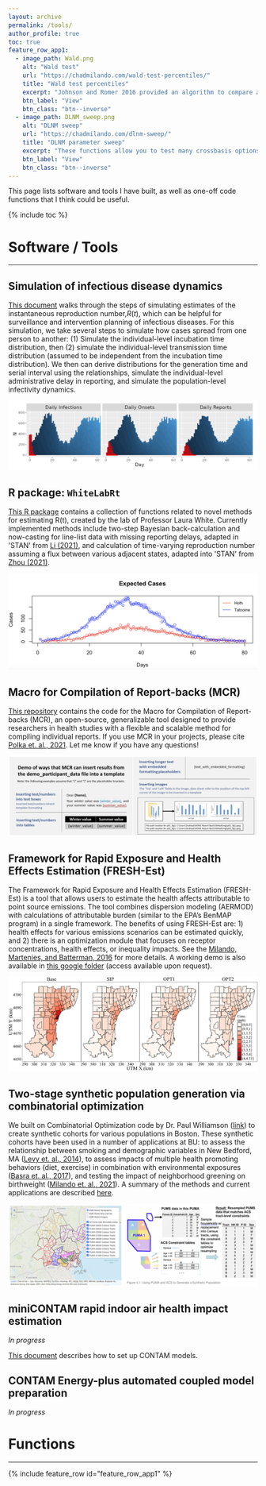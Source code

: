 ```yaml
---
layout: archive
permalink: /tools/
author_profile: true
toc: true
feature_row_app1:
  - image_path: Wald.png
    alt: "Wald test"
    url: "https://chadmilando.com/wald-test-percentiles/"
    title: "Wald test percentiles"
    excerpt: "Johnson and Romer 2016 provided an algorithm to compare a limited set of percentiles between two distributions. I created an R function to implement it."
    btn_label: "View"
    btn_class: "btn--inverse"
  - image_path: DLNM_sweep.png
    alt: "DLNM sweep"
    url: "https://chadmilando.com/dlnm-sweep/"
    title: "DLNM parameter sweep"
    excerpt: "These functions allow you to test many crossbasis options in the DLNM framework."
    btn_label: "View"
    btn_class: "btn--inverse"
---
```


This page lists software and tools I have built, as well as one-off code functions that I think could be useful.

{% include toc %}
<br>
# Software / Tools
___
## Simulation of infectious disease dynamics
[This document](https://mobslab.shinyapps.io/simulate_infection_data/) walks through the steps of simulating estimates of the instantaneous reproduction number,$R(t)$, which can be helpful for surveillance and intervention planning of infectious diseases. For this simulation, we take several steps to simulate how cases spread from one person to another: (1) Simulate the individual-level incubation time distribution, then (2) simulate the individual-level transmission time distribution (assumed to be independent from the incubation time distribution). We then can derive distributions for the generation time and serial interval using the relationships, simulate the individual-level administrative delay in reporting, and simulate the population-level infectivity dynamics.

[![RtEval](/assets/images/RtEval.png)](https://mobslab.shinyapps.io/simulate_infection_data/)

## R package: `WhiteLabRt`

[This R package](https://cran.r-project.org/web/packages/WhiteLabRt/index.html) contains a collection of functions related to novel methods for estimating R(t), created by the lab of Professor Laura White. Currently implemented methods include two-step Bayesian back-calculation and now-casting for line-list data with missing reporting delays, adapted in 'STAN' from [Li (2021)](doi:10.1371/journal.pcbi.1009210), and calculation of time-varying reproduction number assuming a flux between various adjacent states, adapted into 'STAN' from [Zhou (2021)](doi:10.1371/journal.pcbi.1010434).

[![WhiteLabRt](/assets/images/WhiteLabRt.png)](https://cran.r-project.org/web/packages/WhiteLabRt/index.html)

## Macro for Compilation of Report-backs (MCR)

[This repository](https://github.com/cmilando/reportback-vba) contains the code for the Macro for Compilation of Report-backs (MCR), an open-source, generalizable tool designed to provide researchers in health studies with a flexible and scalable method for compiling individual reports. If you use MCR in your projects, please cite [Polka et. al., 2021](https://doi.org/10.3390/ijerph18116104). Let me know if you have any questions! 

[![MCR](/assets/images/MCR.png)](https://github.com/cmilando/reportback-vba)

## Framework for Rapid Exposure and Health Effects Estimation (FRESH-Est)

The Framework for Rapid Exposure and Health Effects Estimation (FRESH-Est) is a tool that allows users to estimate the health affects attributable to point source emissions. The tool combines dispersion modeling (AERMOD) with calculations of attributable burden (similar to the EPA’s BenMAP program) in a single framework. The benefits of using FRESH-Est are: 1) health effects for various emissions scenarios can be estimated quickly, and 2) there is an optimization module that focuses on receptor concentrations, health effects, or inequality impacts. See the [Milando, Martenies, and Batterman, 2016](https://doi.org/10.1016/j.envint.2016.06.005) for more details. A working demo is also available in [this google folder](https://drive.google.com/drive/folders/10FAlCxDc57wwkE5jNLcrf3qc4bGVUkso?usp=sharing) (access available upon request). 

[![FRESHEST](/assets/images/FRESHEST.jpg)](https://doi.org/10.1016/j.envint.2016.06.005)

## Two-stage synthetic population generation via combinatorial optimization

We built on Combinatorial Optimization code by Dr. Paul Williamson ([link](https://pcwww.liv.ac.uk/~william/microdata/CO%20070615/CO_software.html)) to create synthetic cohorts for various populations in Boston. These synthetic cohorts have been used in a number of applications at BU: to assess the relationship between smoking and demographic variables in New Bedford, MA ([Levy et. al., 2014](https://doi.org/10.1371/journal.pone.0087144)), to assess impacts of multiple health promoting behaviors (diet, exercise) in combination with environmental exposures ([Basra et. al., 2017](https://doi.org/10.3390/ijerph14070730)), and testing the impact of neighborhood greening on birthweight ([Milando et. al., 2021](https://doi.org/10.1038/s41370-021-00318-4)). A summary of the methods and current applications are described [here](https://chadmilando.com/synthpop-bookdown/).

[![SYNTHPOP](/assets/images/synthpop.png)](https://chadmilando.com/synthpop-bookdown/)

## miniCONTAM rapid indoor air health impact estimation 

_In progress_

[This document](https://contam-prj-build-doc.readthedocs.io/en/latest/index.html) describes how to set up CONTAM models.

## CONTAM Energy-plus automated coupled model preparation

_In progress_

# Functions
___
{% include feature_row id="feature_row_app1" %}
